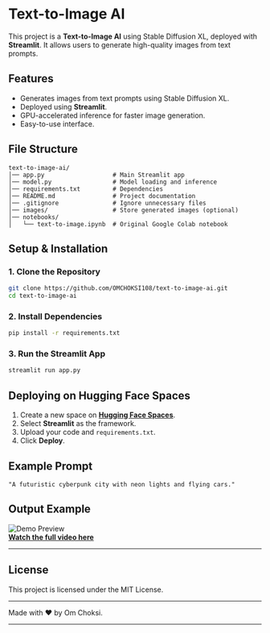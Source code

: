 
# Text-to-Image AI  

This project is a **Text-to-Image AI** using Stable Diffusion XL, deployed with **Streamlit**. It allows users to generate high-quality images from text prompts.

## Features  
- Generates images from text prompts using Stable Diffusion XL.  
- Deployed using **Streamlit**.  
- GPU-accelerated inference for faster image generation.  
- Easy-to-use interface.  

## File Structure  
```  
text-to-image-ai/  
│── app.py                   # Main Streamlit app  
│── model.py                 # Model loading and inference  
│── requirements.txt         # Dependencies  
│── README.md                # Project documentation  
│── .gitignore               # Ignore unnecessary files  
│── images/                  # Store generated images (optional)  
│── notebooks/  
│   └── text-to-image.ipynb  # Original Google Colab notebook  
```  

## Setup & Installation  
### 1. Clone the Repository  
```bash  
git clone https://github.com/OMCHOKSI108/text-to-image-ai.git  
cd text-to-image-ai  
```  

### 2. Install Dependencies  
```bash  
pip install -r requirements.txt  
```  

### 3. Run the Streamlit App  
```bash  
streamlit run app.py  
```  

## Deploying on Hugging Face Spaces  
1. Create a new space on **[Hugging Face Spaces](https://huggingface.co/spaces)**.  
2. Select **Streamlit** as the framework.  
3. Upload your code and `requirements.txt`.  
4. Click **Deploy**.  

## Example Prompt  
```
"A futuristic cyberpunk city with neon lights and flying cars."
```  

## Output Example  
![Demo Preview](https://raw.githubusercontent.com/OMCHOKSI108/TEXT-TO-IMAGE-GEN-AI/main/text-to-image-ai/demo.gif)  
[**Watch the full video here**](https://github.com/OMCHOKSI108/TEXT-TO-IMAGE-GEN-AI/blob/main/text-to-image-ai/00001.mp4)  

---

## License  
This project is licensed under the MIT License.  

---

Made with ❤️ by Om Choksi.  

---


